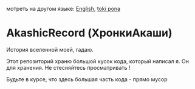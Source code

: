 мотреть на другом языке: [English](../master/README.md "View in English"), [toki pona](../master/README.tok.md "lukin kepeken toki pona")

# AkashicRecord (ХронкиАкаши)
История вселенной моей, гадаю.

Этот репозиторий храню большой кусок кода, который написал я. Он для хранения. Не стесняйтесь просматривать !

Будьте в курсе, что здесь большая часть кода - прямо мусор
